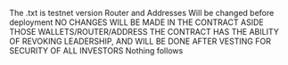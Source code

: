 The .txt is testnet version 
Router and Addresses Will be changed before deployment
NO CHANGES WILL BE MADE IN THE CONTRACT ASIDE THOSE WALLETS/ROUTER/ADDRESS
THE CONTRACT HAS THE ABILITY OF REVOKING LEADERSHIP, AND WILL BE DONE AFTER VESTING FOR SECURITY OF ALL INVESTORS
Nothing follows

